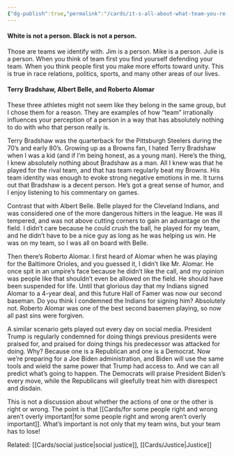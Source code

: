 ```yaml
---
{"dg-publish":true,"permalink":"/cards/it-s-all-about-what-team-you-re-on/"}
---
```


#### White is not a person. Black is not a person.

Those are teams we identify with. Jim is a person. Mike is a person. Julie is a person. When you think of team first you find yourself defending your team. When you think people first you make more efforts toward unity. This is true in race relations, politics, sports, and many other areas of our lives.

#### Terry Bradshaw, Albert Belle, and Roberto Alomar

These three athletes might not seem like they belong in the same group, but I chose them for a reason. They are examples of how “team” irrationally influences your perception of a person in a way that has absolutely nothing to do with who that person really is.

Terry Bradshaw was the quarterback for the Pittsburgh Steelers during the 70’s and early 80’s. Growing up as a Browns fan, I hated Terry Bradshaw when I was a kid (and if I’m being honest, as a young man). Here’s the thing, I knew absolutely nothing about Bradshaw as a man. All I knew was that he played for the rival team, and that has team regularly beat my Browns. His team identity was enough to evoke strong negative emotions in me. It turns out that Bradshaw is a decent person. He’s got a great sense of humor, and I enjoy listening to his commentary on games.

Contrast that with Albert Belle. Belle played for the Cleveland Indians, and was considered one of the more dangerous hitters in the league. He was ill tempered, and was not above cutting corners to gain an advantage on the field. I didn’t care because he could crush the ball, he played for my team, and he didn’t have to be a nice guy as long as he was helping us win. He was on my team, so I was all on board with Belle.

Then there’s Roberto Alomar. I first heard of Alomar when he was playing for the Baltimore Orioles, and you guessed it, I didn’t like Mr. Alomar. He once spit in an umpire’s face because he didn’t like the call, and my opinion was people like that shouldn’t even be allowed on the field. He should have been suspended for life. Until that glorious day that my Indians signed Alomar to a 4-year deal, and this future Hall of Famer was now our second baseman. Do you think I condemned the Indians for signing him? Absolutely not. Roberto Alomar was one of the best second basemen playing, so now all past sins were forgiven.

A similar scenario gets played out every day on social media. President Trump is regularly condemned for doing things previous presidents were praised for, and praised for doing things his predecessor was attacked for doing. Why? Because one is a Republican and one is a Democrat. Now we’re preparing for a Joe Biden administration, and Biden will use the same tools and wield the same power that Trump had access to. And we can all predict what’s going to happen. The Democrats will praise President Biden’s every move, while the Republicans will gleefully treat him with disrespect and disdain.

This is not a discussion about whether the actions of one or the other is right or wrong. The point is that [[Cards/for some people right and wrong aren’t overly important\|for some people right and wrong aren’t overly important]]. What’s important is not only that my team wins, but your team has to lose!


Related: [[Cards/social justice\|social justice]], [[Cards/Justice\|Justice]]